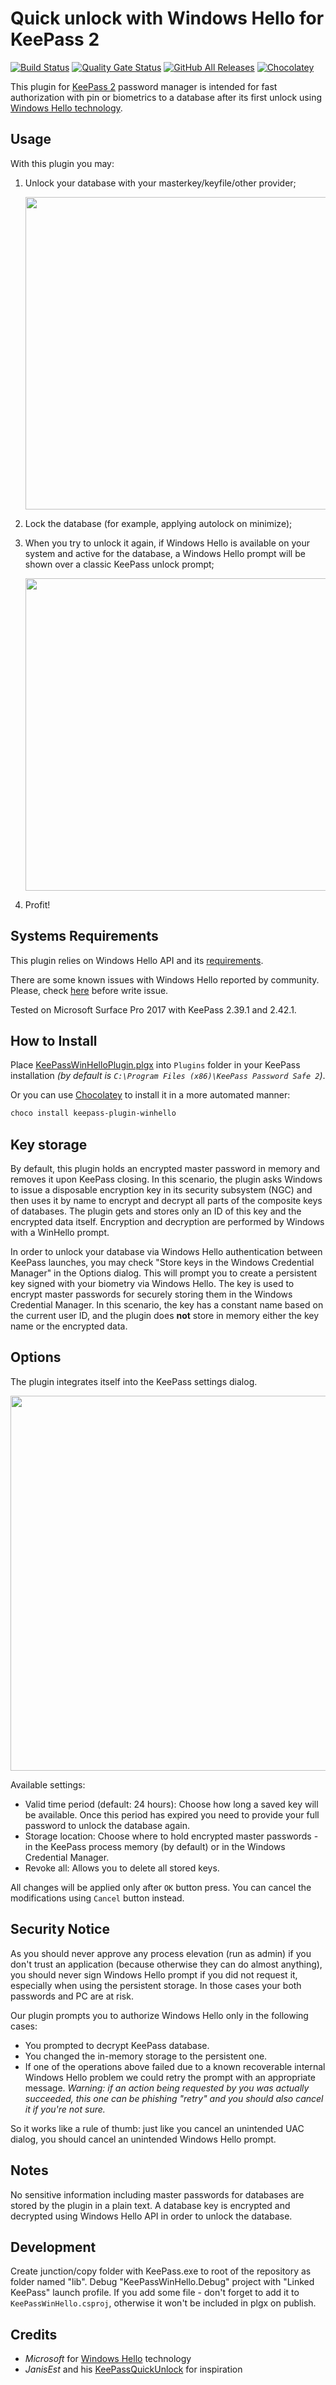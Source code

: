 Quick unlock with Windows Hello for KeePass 2
=============================================

[![Build Status](https://travis-ci.org/sirAndros/KeePassWinHello.svg?branch=master)](https://travis-ci.org/sirAndros/KeePassWinHello)
[![Quality Gate Status](https://sonarcloud.io/api/project_badges/measure?project=sirAndros_KeePassWinHello&metric=alert_status)](https://sonarcloud.io/dashboard?id=sirAndros_KeePassWinHello)
[![GitHub All Releases](https://img.shields.io/github/downloads/sirAndros/KeePassWinHello/total)](https://github.com/sirAndros/KeePassWinHello/releases)
[![Chocolatey](https://img.shields.io/chocolatey/dt/keepass-plugin-winhello?label=chocolatey)](https://chocolatey.org/packages/keepass-plugin-winhello)



This plugin for [KeePass 2][KeePass] password manager is intended for fast authorization with pin or biometrics to a database after its first unlock using [Windows Hello technology][WinHello].

[KeePass]: https://keepass.info/
[WinHello]: https://support.microsoft.com/en-us/help/17215/windows-10-what-is-hello

Usage
-----

With this plugin you may:

1. Unlock your database with your masterkey/keyfile/other provider;

    <img src="https://github.com/sirAndros/KeePassWinHello/blob/master/Screenshots/KeePassPrompt.png?raw=true" width=500/>
2. Lock the database (for example, applying autolock on minimize);
3. When you try to unlock it again, if Windows Hello is available on your system and active for the database, a Windows Hello prompt will be shown over a classic KeePass unlock prompt;

    <img src="https://github.com/sirAndros/KeePassWinHello/blob/master/Screenshots/Hello1.png?raw=true" width=500/>
4. Profit!

Systems Requirements
--------------------

This plugin relies on Windows Hello API and its [requirements][WinHelloReq].

There are some known issues with Windows Hello reported by community.
Please, check [here](https://github.com/sirAndros/KeePassWinHello/wiki/Windows-Hello-issues) before write issue.

Tested on Microsoft Surface Pro 2017 with KeePass 2.39.1 and 2.42.1.

[WinHelloReq]: https://www.microsoft.com/en-US/windows/windows-10-specifications

How to Install
--------------

Place [KeePassWinHelloPlugin.plgx][binLink] into `Plugins` folder in your KeePass installation
*(by default is `C:\Program Files (x86)\KeePass Password Safe 2`)*.

[binLink]: https://github.com/sirAndros/KeePassWinHello/releases "Plugin Releases"

Or you can use [Chocolatey](https://chocolatey.org/packages/keepass-plugin-winhello) to install it in a more automated manner:

``` powershell
choco install keepass-plugin-winhello
```

Key storage
-----------

By default, this plugin holds an encrypted master password in memory and removes it upon KeePass closing.
In this scenario, the plugin asks Windows to issue a disposable encryption key in its security subsystem (NGC) and then uses it by name to encrypt and decrypt all parts of the composite keys of databases.
The plugin gets and stores only an ID of this key and the encrypted data itself. Encryption and decryption are performed by Windows with a WinHello prompt.

In order to unlock your database via Windows Hello authentication between KeePass launches, you may check "Store keys in the Windows Credential Manager" in the Options dialog.
This will prompt you to create a persistent key signed with your biometry via Windows Hello.
The key is used to encrypt master passwords for securely storing them in the Windows Credential Manager.
In this scenario, the key has a constant name based on the current user ID, and the plugin does **not** store in memory either the key name or the encrypted data.

Options
-------

The plugin integrates itself into the KeePass settings dialog.

<img src="https://github.com/sirAndros/KeePassWinHello/blob/master/Screenshots/Options.png?raw=true" width=600/>

Available settings:

* Valid time period (default: 24 hours): Choose how long a saved key will be available. Once this period has expired you need to provide your full password to unlock the database again.
* Storage location: Choose where to hold encrypted master passwords - in the KeePass process memory (by default) or in the Windows Credential Manager.
* Revoke all: Allows you to delete all stored keys.

All changes will be applied only after `OK` button press.
You can cancel the modifications using `Cancel` button instead.

Security Notice
---------------

As you should never approve any process elevation (run as admin) if you don't trust an application (because otherwise they can do almost anything), you should never sign Windows Hello prompt if you did not request it, especially when using the persistent storage.
In those cases your both passwords and PC are at risk.

Our plugin prompts you to authorize Windows Hello only in the following cases:

* You prompted to decrypt KeePass database.
* You changed the in-memory storage to the persistent one.
* If one of the operations above failed due to a known recoverable internal Windows Hello problem we could retry the prompt with an appropriate message.
_Warning: if an action being requested by you was actually succeeded, this one can be phishing "retry" and you should also cancel it if you're not sure._

So it works like a rule of thumb: just like you cancel an unintended UAC dialog, you should cancel an unintended Windows Hello prompt.

Notes
-----

No sensitive information including master passwords for databases are stored by the plugin in a plain text. A database key is encrypted and decrypted using Windows Hello API in order to unlock the database.

Development
-----------

Create junction/copy folder with KeePass.exe to root of the repository as folder named "lib".
Debug "KeePassWinHello.Debug" project with "Linked KeePass" launch profile.
If you add some file - don't forget to add it to `KeePassWinHello.csproj`, otherwise it won't be included in plgx on publish.

Credits
-------

* _Microsoft_ for [Windows Hello][WinHello] technology
* _JanisEst_ and his [KeePassQuickUnlock](https://github.com/JanisEst/KeePassQuickUnlock) for inspiration
